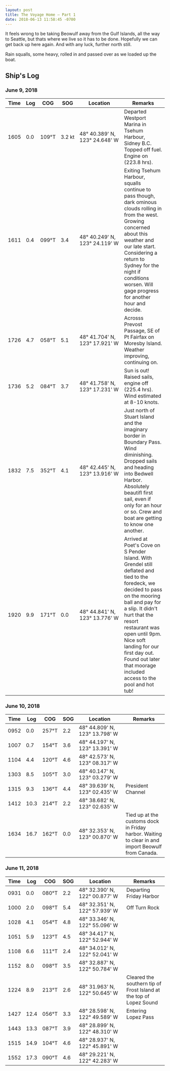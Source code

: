 ```yaml
---
layout: post
title: The Voyage Home — Part 1
date: 2018-06-13 11:58:45 -0700
---
```


It feels wrong to be taking Beowulf away from the Gulf Islands, all the way to Seattle, but thats where we live so it has to be done. Hopefully we can get back up here again. And with any luck, further north still.

Rain squalls, some heavy, rolled in and passed over as we loaded up the boat.

## Ship's Log

### June 9, 2018

Time | <span title="Distance (nautical miles)">Log</span> | <span title="Course Over Ground">COG</span> | <span title="Speed Over Ground (knots)">SOG | Location | Remarks
---- | ---- | --- | --- | -------- | -------
1605 | 0.0 | 109°T | 3.2&nbsp;kt | 48°&nbsp;40.389'&nbsp;N, 123°&nbsp;24.648'&nbsp;W | Departed Westport Marina in Tsehum Harbour, Sidney B.C. Topped off fuel. Engine on (223.8 hrs).
1611 | 0.4 | 099°T | 3.4 | 48° 40.249' N, 123° 24.119' W | Exiting Tsehum Harbour, squalls continue to pass though, dark ominous clouds rolling in from the west. Growing concerned about this weather and our late start. Considering a return to Sydney for the night if conditions worsen. Will gage progress for another hour and decide. 
1726 | 4.7 | 058°T | 5.1 | 48° 41.704' N, 123° 17.921' W | Acrosss Prevost Passage, SE of Pt Fairfax on Moresby Island. Weather improving, continuing on.
1736 | 5.2 | 084°T | 3.7 | 48° 41.758' N, 123° 17.231' W | Sun is out! Raised sails, engine off (225.4 hrs). Wind estimated at 8-10 knots.
1832 | 7.5 | 352°T | 4.1 | 48° 42.445' N, 123° 13.916' W | Just north of Stuart Island and the imaginary border in Boundary Pass. Wind diminishing. Dropped sails and heading into Bedwell Harbor. Absolutely beautifl first sail, even if only for an hour or so. Crew and boat are getting to know one another.
1920 | 9.9 | 171°T | 0.0 | 48° 44.841' N, 123° 13.776' W | Arrived at Poet's Cove on S Pender Island. With Grendel still deflated and tied to the foredeck, we decided to pass on the mooring ball and pay for a slip. It didn't hurt that the resort restaurant was open until 9pm. Nice soft landing for our first day out. Found out later that moorage included access to the pool and hot tub!

### June 10, 2018

Time | <span title="Distance (nautical miles)">Log</span> | <span title="Course Over Ground">COG</span> | <span title="Speed Over Ground (knots)">SOG | Location | Remarks
---- | ---- | --- | --- | -------- | -------
0952 | 0.0 | 257°T | 2.2 | 48°&nbsp;44.809'&nbsp;N, 123°&nbsp;13.798'&nbsp;W |
1007 | 0.7 | 154°T | 3.6 | 48° 44.197' N, 123° 13.391' W |
1104 | 4.4 | 120°T | 4.6 | 48° 42.573' N, 123° 08.317' W |
1303 | 8.5 | 105°T | 3.0 | 48° 40.147' N, 123° 03.279' W |
1315 | 9.3 | 136°T | 4.4 | 48° 39.639' N, 123° 02.435' W | President Channel
1412 | 10.3 | 214°T | 2.2 | 48° 38.682' N, 123° 02.635' W |
1634 | 16.7 | 162°T | 0.0 | 48° 32.353' N, 123° 00.870' W | Tied up at the customs dock in Friday harbor. Waiting to clear in and import Beowulf from Canada.



### June 11, 2018

Time | <span title="Distance (nautical miles)">Log</span> | <span title="Course Over Ground">COG</span> | <span title="Speed Over Ground (knots)">SOG | Location | Remarks
---- | ---- | --- | --- | -------- | -------
0931 | 0.0 | 080°T | 2.2 | 48°&nbsp;32.390'&nbsp;N, 122°&nbsp;00.877'&nbsp;W |  Departing Friday Harbor
1000 | 2.0 | 098°T | 5.4 | 48° 32.351' N, 122° 57.939' W |  Off Turn Rock 
1028 | 4.1 | 054°T | 4.8 | 48° 33.346' N, 122° 55.096' W |
1051 | 5.9 | 123°T | 4.5 | 48° 34.417' N, 122° 52.944' W |
1108 | 6.6 | 111°T | 2.4 | 48° 34.012' N, 122° 52.041' W |
1152 | 8.0 | 098°T | 3.5 | 48° 32.887' N, 122° 50.784' W |
1224 | 8.9 | 213°T | 2.6 | 48° 31.963' N, 122° 50.645' W | Cleared the southern tip of Frost Island at the top of Lopez Sound
1427  | 12.4 | 056°T | 3.3 | 48° 28.598' N, 122° 49.589' W | Entering Lopez Pass
1443  | 13.3 | 087°T | 3.9 | 48° 28.899' N, 122° 48.310' W |
1515  | 14.9 | 104°T | 4.6 | 48° 28.937' N, 122° 45.891' W |
1552  | 17.3 | 090°T | 4.6 | 48° 29.221' N, 122° 42.283' W |

